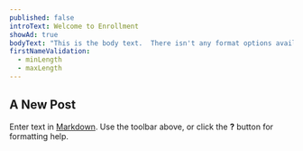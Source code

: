 ```yaml
---
published: false
introText: Welcome to Enrollment
showAd: true
bodyText: "This is the body text.  There isn't any format options available but that's okay but it's just text."
firstNameValidation: 
  - minLength
  - maxLength
---
```


## A New Post

Enter text in [Markdown](http://daringfireball.net/projects/markdown/). Use the toolbar above, or click the **?** button for formatting help.
